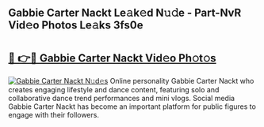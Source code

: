 ## Gabbie Carter Nackt Le𝚊k𝚎d N𝚞𝚍e - Part-NvR Vid𝚎o Photos Le𝚊ks 3fs0e

# <h2><a href="http://fb93kw.evod.top/?m=Gabbie+Carter+Nackt">🔗 👉🔴 Gabbie Carter Nackt Vid𝚎o Ph𝚘t𝚘s</a></h2>

[![Gabbie Carter Nackt N𝚞d𝚎s](https://i.imgur.com/8V9OHl7.gif)](http://fb93kw.evod.top/?m=Gabbie+Carter+Nackt)
Online personality Gabbie Carter Nackt who creates engaging lifestyle and dance content, featuring solo and collaborative dance trend performances and mini vlogs. Social media Gabbie Carter Nackt has become an important platform for public figures to engage with their followers. 
